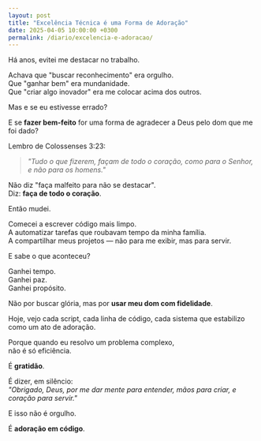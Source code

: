 ```yaml
---
layout: post
title: "Excelência Técnica é uma Forma de Adoração"
date: 2025-04-05 10:00:00 +0300
permalink: /diario/excelencia-e-adoracao/
---
```


Há anos, evitei me destacar no trabalho.

Achava que "buscar reconhecimento" era orgulho.  
Que "ganhar bem" era mundanidade.  
Que "criar algo inovador" era me colocar acima dos outros.

Mas e se eu estivesse errado?

E se **fazer bem-feito** for uma forma de agradecer a Deus pelo dom que me foi dado?

Lembro de Colossenses 3:23:

> *"Tudo o que fizerem, façam de todo o coração, como para o Senhor, e não para os homens."*

Não diz "faça malfeito para não se destacar".  
Diz: **faça de todo o coração**.

Então mudei.

Comecei a escrever código mais limpo.  
A automatizar tarefas que roubavam tempo da minha família.  
A compartilhar meus projetos — não para me exibir, mas para servir.

E sabe o que aconteceu?

Ganhei tempo.  
Ganhei paz.  
Ganhei propósito.

Não por buscar glória, mas por **usar meu dom com fidelidade**.

Hoje, vejo cada script, cada linha de código, cada sistema que estabilizo como um ato de adoração.

Porque quando eu resolvo um problema complexo,  
não é só eficiência.

É **gratidão**.

É dizer, em silêncio:  
*"Obrigado, Deus, por me dar mente para entender, mãos para criar, e coração para servir."*

E isso não é orgulho.

É **adoração em código**.

